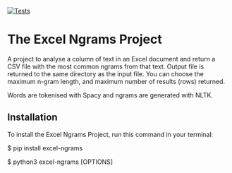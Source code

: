 [![Tests](https://github.com/mattyocode/excel-ngrams/workflows/Tests/badge.svg)](https://github.com/mattyocode/excel-ngrams/actions?workflow=Tests)

# The Excel Ngrams Project

A project to analyse a column of text in an Excel document and
return a CSV file with the most common ngrams from that text. Output
file is returned to the same directory as the input file. You can
choose the maximum n-gram length, and maximum number of results (rows)
returned.


Words are tokenised with Spacy and ngrams are generated with NLTK.


## Installation

To install the Excel Ngrams Project,
run this command in your terminal:


$ pip install excel-ngrams

$ python3 excel-ngrams [OPTIONS]
